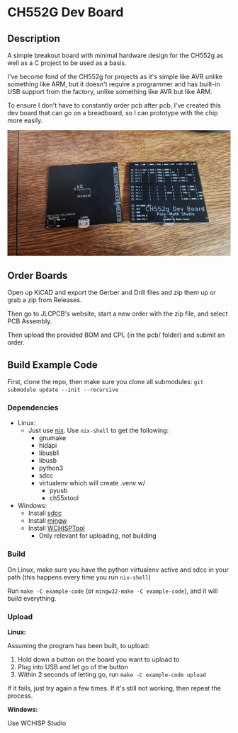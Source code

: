 # CH552G Dev Board

## Description

A simple breakout board with minimal hardware design for the CH552g as well as a C project to be used as a basis.

I've become fond of the CH552g for projects as it's simple like AVR unlike something like ARM, but it doesn't require a programmer and has built-in USB support from the factory, unlike something like AVR but like ARM.

To ensure I don't have to constantly order pcb after pcb, I've created this dev board that can go on a breadboard, so I can prototype with the chip more easily.

![img](./ch552g-dev-board.jpg)

## Order Boards

Open up KiCAD and export the Gerber and Drill files and zip them up or grab a zip from Releases.

Then go to JLCPCB's website, start a new order with the zip file, and select PCB Assembly.

Then upload the provided BOM and CPL (in the pcb/ folder) and submit an order.

## Build Example Code 

First, clone the repo, then make sure you clone all submodules: `git submodule update --init --recursive`

### Dependencies

- Linux:
   + Just use [nix](https://nixos.org/download/). Use `nix-shell` to get the following:
      - gnumake
      - hidapi
      - libusb1
      - libusb
      - python3
      - sdcc
      - virtualenv which will create .venv w/
         + pyusb
         + ch55xtool
- Windows:
   + Install [sdcc](https://sourceforge.net/projects/sdcc/files/latest/download?source=files)
   + Install [mingw](https://sourceforge.net/projects/mingw/files/latest/download)
   + Install [WCHISPTool](https://www.wch.cn/download/WCHISPTool_Setup_exe.html)
      - Only relevant for uploading, not building

### Build

On Linux, make sure you have the python virtualenv active and sdcc in your path (this happens every time you run `nix-shell`)

Run `make -C example-code` (or `mingw32-make -C example-code`), and it will build everything.

### Upload

__Linux:__

Assuming the program has been built, to upload:

1. Hold down a button on the board you want to upload to
2. Plug into USB and let go of the button
3. Within 2 seconds of letting go, run `make -C example-code upload`

If it fails, just try again a few times. If it's still not working, then repeat the process.

__Windows:__

Use WCHISP Studio

